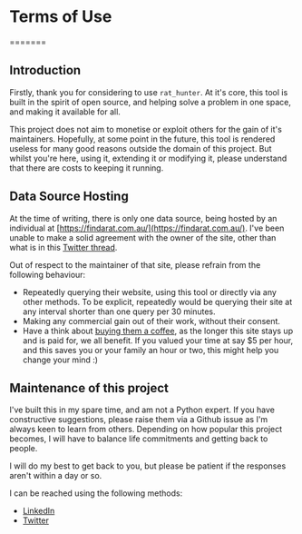 # Terms of Use
=======

## Introduction

Firstly, thank you for considering to use `rat_hunter`. At it's core, this tool is built in the spirit of open source, and helping solve a problem in one space, and making it available for all.

This project does not aim to monetise or exploit others for the gain of it's maintainers. Hopefully, at some point in the future, this tool is rendered useless for many good reasons outside the domain of this project. But whilst you're here, using it, extending it or modifying it, please understand that there are costs to keeping it running.

## Data Source Hosting

At the time of writing, there is only one data source, being hosted by an individual at [https://findarat.com.au/](https://findarat.com.au/). I've been unable to make a solid agreement with the owner
of the site, other than what is in this [Twitter thread](https://twitter.com/ExposureSiteBot/status/1481803485662572545).

Out of respect to the maintainer of that site, please refrain from the following behaviour:

- Repeatedly querying their website, using this tool or directly via any other methods. To be explicit, repeatedly would be querying their site at any interval shorter than one query per 30 minutes. 
- Making any commercial gain out of their work, without their consent.
- Have a think about [buying them a coffee](https://www.buymeacoffee.com/matthaywarddev), as the longer this site stays up and is paid for, we all benefit. If you valued your time at say $5 per hour, and this saves you or your family an hour or two, this might help you change your mind :)

## Maintenance of this project

I've built this in my spare time, and am not a Python expert. If you have constructive suggestions, please raise them via a Github issue as I'm always keen to learn from others. Depending on how popular this project becomes, I will have to balance life commitments and getting back to people.

I will do my best to get back to you, but please be patient if the responses aren't within a day or so.

I can be reached using the following methods:

- [LinkedIn](https://www.linkedin.com/in/danielfjteycheney/)
- [Twitter](twitter.com/danielteycheney/)